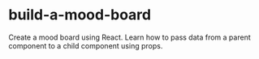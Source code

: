 # build-a-mood-board
Create a mood board using React.  Learn how to pass data from a parent component to a child component using props.
